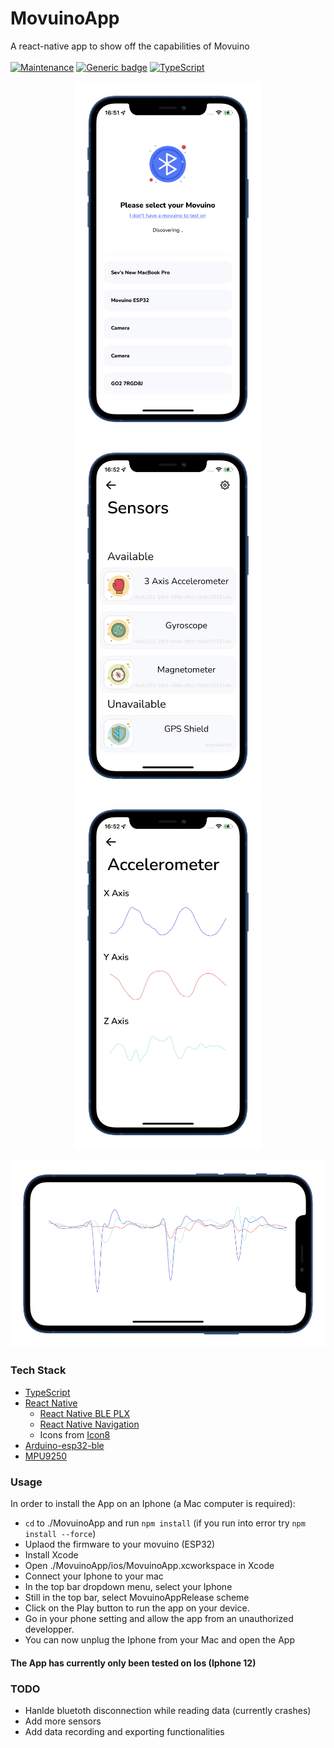 # MovuinoApp
A react-native app to show off the capabilities of Movuino
<br>
<br>
[![Maintenance](https://img.shields.io/badge/Maintained%3F-no-red.svg)](https://bitbucket.org/lbesson/ansi-colors)
[![Generic badge](https://img.shields.io/badge/Made%20with-React%20Native-blue.svg)](https://shields.io/)
[![TypeScript](https://badgen.net/badge/icon/typescript?icon=typescript&label)](https://typescriptlang.org)

<p float="left" align="center">
  <img src="https://github.com/movuino/MovuinoApp/raw/master/images/discovering.PNG" width="300" />
  <img src="https://github.com/movuino/MovuinoApp/raw/master/images/home.PNG" width="300" /> 
  <img src="https://github.com/movuino/MovuinoApp/raw/master/images/accel.PNG" width="300" />
</p>
<p align="center">
  <img src="https://github.com/movuino/MovuinoApp/raw/master/images/accelLandscape.PNG" height="300" />
</p>

### Tech Stack
- [TypeScript](https://www.typescriptlang.org)
- [React Native](https://reactnative.dev)
  - [React Native BLE PLX](https://github.com/dotintent/react-native-ble-plx)
  - [React Native Navigation](https://reactnavigation.org)
  - Icons from [Icon8](https://icones8.fr)
- [Arduino-esp32-ble](https://github.com/espressif/arduino-esp32/tree/master/libraries/BLE)
- [MPU9250](https://github.com/hideakitai/MPU9250)

### Usage
In order to install the App on an Iphone (a Mac computer is required):
- `cd` to ./MovuinoApp and run `npm install` (if you run into error try `npm install --force`)
- Uplaod the firmware to your movuino (ESP32)
- Install Xcode
- Open ./MovuinoApp/ios/MovuinoApp.xcworkspace in Xcode
- Connect your Iphone to your mac
- In the top bar dropdown menu, select your Iphone
- Still in the top bar, select MovuinoAppRelease scheme
- Click on the Play button to run the app on your device.
- Go in your phone setting and allow the app from an unauthorized developper.
- You can now unplug the Iphone from your Mac and open the App

#### The App has currently only been tested on Ios (Iphone 12)

### TODO
- Hanlde bluetoth disconnection while reading data (currently crashes)
- Add more sensors
- Add data recording and exporting functionalities


